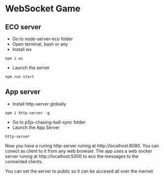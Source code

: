 # WebSocket Game
## ECO server
- Go to node-server-eco folder
- Open terminal, bash or any 
- Install ws
```
npm i ws
```
- Launch the server
```
npm run start 
```
## App server
- Install http-server globally
```
npm i http-server -g
```
- Go to p5js-chasing-ball-sync folder
- Launch the App Server
```
http-server
```
Now you have a runing http-server runing at http://localhost:8080.
You can conect as client to it from any web browser.
The app uses a web socker server runing at http://localhost:5000 to 
eco the messages to the connected clients.

You can set the server to public so it can be accesed all over the inernet

